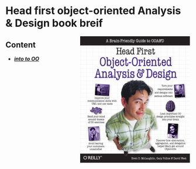 # Head first object-oriented Analysis & Design book breif

<img align="right" src="pic/Head_First_Object_Oriented_Analysis&Design.png" width="300">

## Content
- [***into to OO***](00.Intro%20To%20OO/README.md)